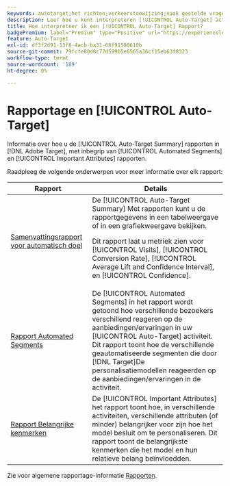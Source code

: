 ```yaml
---
keywords: autotarget;het richten;verkeerstoewijzing;vaak gestelde vragen;faq;het oplossen van problemen;het oplossen van problemen;het melden;rapporten;auto-doel samenvattingsrapport;samenvattingsrapport;geautomatiseerde segmenten;belangrijke attributen
description: Leer hoe u kunt interpreteren [!UICONTROL Auto-Target] activiteitenrapporten in [!DNL Target].
title: Hoe interpreteer ik een [!UICONTROL Auto-Target] Rapport?
badgePremium: label="Premium" type="Positive" url="https://experienceleague.adobe.com/docs/target/using/introduction/intro.html?lang=en#premium newtab=true" tooltip="Zie wat er in Target Premium is opgenomen."
feature: Auto-Target
exl-id: df3f2d91-13f8-4acb-ba31-68f91500610b
source-git-commit: 79fcfe80d8c77d59965e6565a36cf15eb63f8323
workflow-type: tm+mt
source-wordcount: '189'
ht-degree: 0%

---
```


# Rapportage en [!UICONTROL Auto-Target]

Informatie over hoe u de [!UICONTROL Auto-Target Summary] rapporten in [!DNL Adobe Target], met inbegrip van [!UICONTROL Automated Segments] en [!UICONTROL Important Attributes] rapporten.

Raadpleeg de volgende onderwerpen voor meer informatie over elk rapport:

| Rapport | Details |
| --- | --- |
| [Samenvattingsrapport voor automatisch doel](/help/main/c-reports/personalization-reports/auto-target-summary-report.md) | De [!UICONTROL Auto-Target Summary] Met rapporten kunt u de rapportgegevens in een tabelweergave of in een grafiekweergave bekijken.<P>Dit rapport laat u metriek zien voor [!UICONTROL Visits], [!UICONTROL Conversion Rate], [!UICONTROL Average Lift and Confidence Interval], en [!UICONTROL Confidence]. |
| [Rapport Automated Segments](/help/main/c-reports/c-personalization-insights-reports/automated-segments-report.md) | De [!UICONTROL Automated Segments] in het rapport wordt getoond hoe verschillende bezoekers verschillend reageren op de aanbiedingen/ervaringen in uw [!UICONTROL Auto-Target] activiteit. Dit rapport toont hoe de verschillende geautomatiseerde segmenten die door [!DNL Target]De personalisatiemodellen reageerden op de aanbiedingen/ervaringen in de activiteit. |
| [Rapport Belangrijke kenmerken](/help/main/c-reports/c-personalization-insights-reports/important-attributes-report.md) | De [!UICONTROL Important Attributes] het rapport toont hoe, in verschillende activiteiten, verschillende attributen (of minder) belangrijker voor zijn hoe het model besluit om te personaliseren. Dit rapport toont de belangrijkste kenmerken die het model en hun relatieve belang beïnvloedden. |

Zie voor algemene rapportage-informatie [Rapporten](/help/main/c-reports/reports.md).

